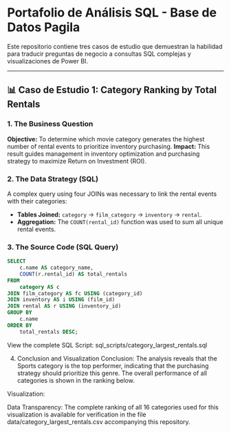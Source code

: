 # Portafolio de Análisis SQL - Base de Datos Pagila

Este repositorio contiene tres casos de estudio que demuestran la habilidad para traducir preguntas de negocio a consultas SQL complejas y visualizaciones de Power BI.

---

## 📊 Caso de Estudio 1: Category Ranking by Total Rentals

### 1. The Business Question
**Objective:** To determine which movie category generates the highest number of rental events to prioritize inventory purchasing.
**Impact:** This result guides management in inventory optimization and purchasing strategy to maximize Return on Investment (ROI).

### 2. The Data Strategy (SQL)
A complex query using four JOINs was necessary to link the rental events with their categories:
* **Tables Joined:** `category` → `film_category` → `inventory` → `rental`.
* **Aggregation:** The `COUNT(rental_id)` function was used to sum all unique rental events.

### 3. The Source Code (SQL Query)
```sql
SELECT
    c.name AS category_name,
    COUNT(r.rental_id) AS total_rentals
FROM
    category AS c
JOIN film_category AS fc USING (category_id)
JOIN inventory AS i USING (film_id)
JOIN rental AS r USING (inventory_id)
GROUP BY
    c.name
ORDER BY
    total_rentals DESC;
```
View the complete SQL Script: sql_scripts/category_largest_rentals.sql

4. Conclusion and Visualization
Conclusion: The analysis reveals that the Sports category is the top performer, indicating that the purchasing strategy should prioritize this genre. The overall performance of all categories is shown in the ranking below.

Visualization:

Data Transparency:
The complete ranking of all 16 categories used for this visualization is available for verification in the file data/category_largest_rentals.csv accompanying this repository.
